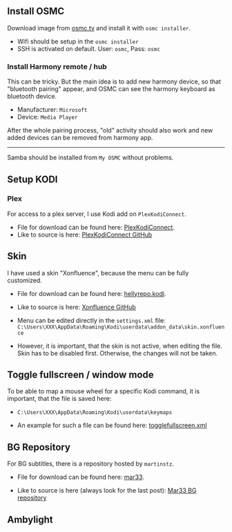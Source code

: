 ## Install OSMC

Download image from [osmc.tv](http://osmc.tv) and install it with `osmc installer`.
- Wifi should be setup in the `osmc installer`
- SSH is activated on default. User: `osmc`, Pass: `osmc`

### Install Harmony remote / hub

This can be tricky. But the main idea is to add new harmony device, so that "bluetooth pairing" appear,  and OSMC can see the harmony keyboard as bluetooth device.
- Manufacturer: `Microsoft`
- Device: `Media Player`

After the whole pairing process, "old" activity should also work and new added  devices can be removed from harmony app.

---
Samba should be installed from `My OSMC` without problems.

## Setup KODI

### Plex
For access to a plex server, I use Kodi add on `PlexKodiConnect`.
- File for download can be found here: [PlexKodiConnect](files/).
- Like to source is here:
[PlexKodiConnect GitHub](https://github.com/croneter/PlexKodiConnect)

## Skin
I have used a skin "Xonfluence", because the menu can be fully customized.
- File for download can be found here: [hellyrepo.kodi](files/).
- Like to source is here:
[Xonfluence GitHub](https://github.com/Helly1206/skin.xonfluence)

- Menu can be edited directly in the `settings.xml` file:
 `C:\Users\XXX\AppData\Roaming\Kodi\userdata\addon_data\skin.xonfluence`
- However, it is important, that the skin is not active, when editing the file. Skin has to be disabled first. Otherwise, the changes will not be taken.


## Toggle fullscreen / window mode
To be able to map a mouse wheel for a specific Kodi command, it is important, that the file is saved here:

- `C:\Users\XXX\AppData\Roaming\Kodi\userdata\keymaps`

- An example for such a file can be found here:
[togglefullscreen.xml](files/)

## BG Repository
For BG subtitles, there is a repository hosted by `martinstz`.
- File for download can be found here: [mar33](files/).

- Like to source is here (always look for the last post):
[Mar33 BG repository](https://kodibg.org/forum/post-8946.html)

## Ambylight
